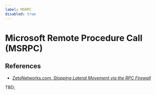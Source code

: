 ```yaml
---
label: MSRPC
disabled: true
---
```


# Microsoft Remote Procedure Call (MSRPC)

## References

* [ZetoNetworks.com, _Stopping Lateral Movement via the RPC Firewall_](https://zeronetworks.com/blog/stopping-lateral-movement-via-the-rpc-firewall)

TBD;
